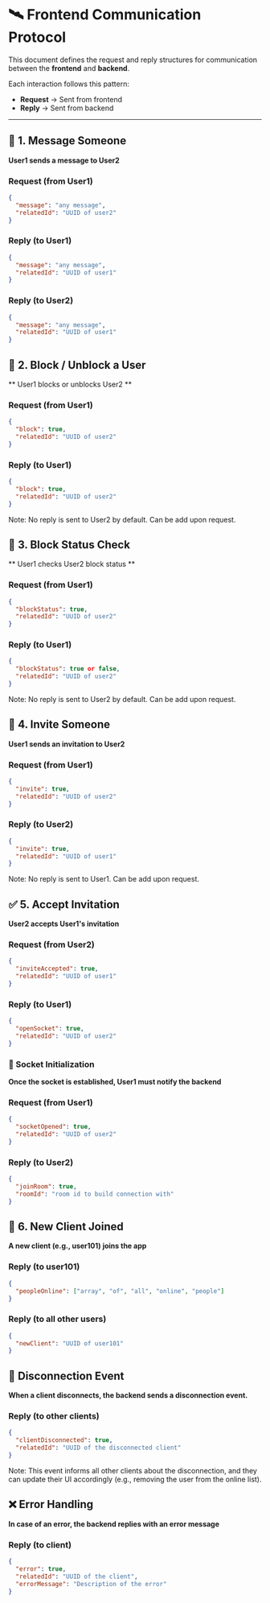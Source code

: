 # 🛰️ Frontend Communication Protocol

This document defines the request and reply structures for communication between the **frontend** and **backend**.

Each interaction follows this pattern:

- **Request** → Sent from frontend
- **Reply** → Sent from backend

---

## 📩 1. Message Someone

**User1 sends a message to User2**

### Request (from User1)
```json
{
  "message": "any message",
  "relatedId": "UUID of user2"
} 
```

### Reply (to User1)
```json
{
  "message": "any message",
  "relatedId": "UUID of user1"
}
```
### Reply (to User2)
```json
{
  "message": "any message",
  "relatedId": "UUID of user1"
}
```

## 🚫 2. Block / Unblock a User

** User1 blocks or unblocks User2 **

### Request (from User1)
```json
{
  "block": true,
  "relatedId": "UUID of user2"
}
```

### Reply (to User1)
```json
{
  "block": true,
  "relatedId": "UUID of user2"
}
```
Note: No reply is sent to User2 by default. Can be add upon request.


## 🚫 3. Block Status Check

** User1 checks User2 block status **

### Request (from User1)
```json
{
  "blockStatus": true,
  "relatedId": "UUID of user2"
}
```

### Reply (to User1)
```json
{
  "blockStatus": true or false,
  "relatedId": "UUID of user2"
}
```
Note: No reply is sent to User2 by default. Can be add upon request.

## 📨 4. Invite Someone

**User1 sends an invitation to User2**

### Request (from User1)
```json
{
  "invite": true,
  "relatedId": "UUID of user2"
}
```

### Reply (to User2)
``` json
{
  "invite": true,
  "relatedId": "UUID of user1"
}
```
Note: No reply is sent to User1. Can be add upon request.

## ✅ 5. Accept Invitation

**User2 accepts User1's invitation**

### Request (from User2)
```json
{
  "inviteAccepted": true,
  "relatedId": "UUID of user1"
}
```

### Reply (to User1)
``` json
{
  "openSocket": true,
  "relatedId": "UUID of user2"
}
```

### 🔌 Socket Initialization

**Once the socket is established, User1 must notify the backend**

### Request (from User1)
```json
{
  "socketOpened": true,
  "relatedId": "UUID of user2"
}
```

### Reply (to User2)
``` json
{
  "joinRoom": true,
  "roomId": "room id to build connection with"
}
```

## 👤 6. New Client Joined

**A new client (e.g., user101) joins the app**

### Reply (to user101)
```json
{
  "peopleOnline": ["array", "of", "all", "online", "people"]
} 
```
### Reply (to all other users)
``` json
{
  "newClient": "UUID of user101"
}
```

## 🔌 Disconnection Event

**When a client disconnects, the backend sends a disconnection event.**

### Reply (to other clients)
```json
{
  "clientDisconnected": true,
  "relatedId": "UUID of the disconnected client"
}
```
Note: This event informs all other clients about the disconnection, and they can update their UI accordingly (e.g., removing the user from the online list).


## ❌ Error Handling

**In case of an error, the backend replies with an error message**

### Reply (to client)
```json
{
  "error": true,
  "relatedId": "UUID of the client",
  "errorMessage": "Description of the error"
}
``` 

